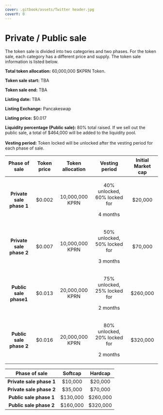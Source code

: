 ```yaml
---
cover: .gitbook/assets/Twitter header.jpg
coverY: 0
---
```


# Private / Public sale

The token sale is divided into two categories and two phases. For the token sale, each category has a different price and supply. The token sale information is listed below.

**Total token allocation:** 60,000,000 $KPRN Token.

**Token sale start:** TBA

**Token sale end:** TBA

**Listing date:** TBA

**Listing Exchange:** Pancakeswap

**Listing price:** $0.017

**Liquidity percentage (Public sale):** 80% total raised. If we sell out the public sale, a total of $464,000 will be added to the liquidity pool.\
\
**Vesting period:** Token locked will be unlocked after the vesting period for each phase of sale.



|       Phase of sale      | Token price | Token allocation |                    Vesting period                   | Initial Market cap |
| :----------------------: | :---------: | :--------------: | :-------------------------------------------------: | :----------------: |
| **Private sale phase 1** |    $0.002   |  10,000,000 KPRN | <p>40% unlocked, 60% locked for </p><p>4 months</p> |       $20,000      |
| **Private sale phase 2** |    $0.007   |  10,000,000 KPRN | <p>50% unlocked, 50% locked for </p><p>3 months</p> |       $70,000      |
|  **Public sale phase1**  |    $0.013   |  20,000,000 KPRN | <p>75% unlocked, 25% locked for </p><p>2 months</p> |      $260,000      |
|  **Public sale phase 2** |    $0.016   |  20,000,000 KPRN | <p>80% unlocked, 20% locked for </p><p>2 months</p> |      $320,000      |

|       Phase of sale      |  Softcap |  Hardcap |
| :----------------------: | :------: | :------: |
| **Private sale phase 1** |  $10,000 |  $20,000 |
| **Private sale phase 2** |  $35,000 |  $70,000 |
|  **Public sale phase 1** | $130,000 | $260,000 |
|  **Public sale phase 2** | $160,000 | $320,000 |
